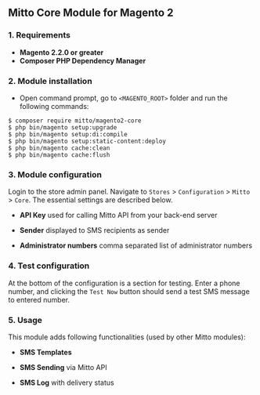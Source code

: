 ## Mitto Core Module for Magento 2 
### 1. Requirements

+ **Magento 2.2.0 or greater**
+ **Composer PHP Dependency Manager**

### 2. Module installation

+ Open command prompt, go to `<MAGENTO_ROOT>` folder and run the following
commands:

```
$ composer require mitto/magento2-core
$ php bin/magento setup:upgrade
$ php bin/magento setup:di:compile
$ php bin/magento setup:static-content:deploy
$ php bin/magento cache:clean
$ php bin/magento cache:flush
```

### 3. Module configuration

Login to the store admin panel.
Navigate to `Stores` > `Configuration` > `Mitto` > `Core`.
The essential settings are described below.

+ **API Key**
used for calling Mitto API from your back-end server

+ **Sender**
displayed to SMS recipients as sender

+ **Administrator numbers**
comma separated list of administrator numbers

### 4. Test configuration

At the bottom of the configuration is a section for testing. Enter a phone number, and clicking the `Test Now` button 
should send a test SMS message to entered number.

### 5. Usage

This module adds following functionalities (used by other Mitto modules):

+ **SMS Templates**

+ **SMS Sending** via Mitto API

+ **SMS Log** with delivery status